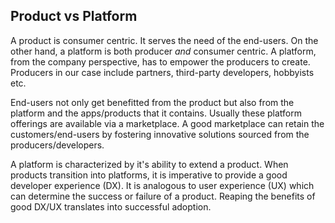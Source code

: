 ## Product vs Platform

A product is consumer centric. It serves the need of the end-users. On the other hand, a platform is both producer *and* consumer centric. A platform, from the company perspective, has to empower the producers to create. Producers in our case include partners, third-party developers, hobbyists etc. 

End-users not only get benefitted from the product but also from the platform and the apps/products that it contains. Usually these platform offerings are available via a marketplace. A good marketplace can retain the customers/end-users by fostering innovative solutions sourced from the producers/developers.

A platform is characterized by it's ability to extend a product. When products transition into platforms, it is imperative to provide a good developer experience (DX). It is analogous to user experience (UX) which can determine the success or failure of a product. Reaping the benefits of good DX/UX translates into successful adoption.

